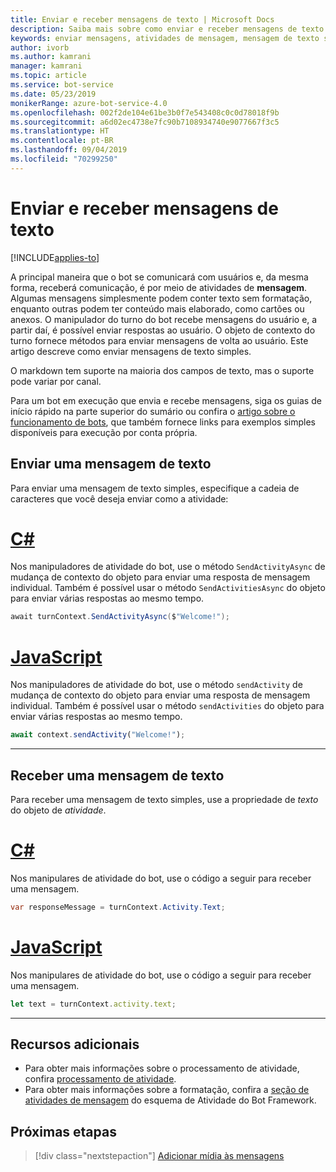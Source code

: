 ```yaml
---
title: Enviar e receber mensagens de texto | Microsoft Docs
description: Saiba mais sobre como enviar e receber mensagens de texto dentro do SDK do Bot Framework.
keywords: enviar mensagens, atividades de mensagem, mensagem de texto simples, mensagem, mensagem de texto, receber mensagens
author: ivorb
ms.author: kamrani
manager: kamrani
ms.topic: article
ms.service: bot-service
ms.date: 05/23/2019
monikerRange: azure-bot-service-4.0
ms.openlocfilehash: 002f2de104e61be3b0f7e543408c0c0d78018f9b
ms.sourcegitcommit: a6d02ec4738e7fc90b7108934740e9077667f3c5
ms.translationtype: HT
ms.contentlocale: pt-BR
ms.lasthandoff: 09/04/2019
ms.locfileid: "70299250"
---
```

# <a name="send-and-receive-text-message"></a>Enviar e receber mensagens de texto

[!INCLUDE[applies-to](../includes/applies-to.md)]

A principal maneira que o bot se comunicará com usuários e, da mesma forma, receberá comunicação, é por meio de atividades de **mensagem**. Algumas mensagens simplesmente podem conter texto sem formatação, enquanto outras podem ter conteúdo mais elaborado, como cartões ou anexos. O manipulador do turno do bot recebe mensagens do usuário e, a partir daí, é possível enviar respostas ao usuário. O objeto de contexto do turno fornece métodos para enviar mensagens de volta ao usuário. Este artigo descreve como enviar mensagens de texto simples.

O markdown tem suporte na maioria dos campos de texto, mas o suporte pode variar por canal.

Para um bot em execução que envia e recebe mensagens, siga os guias de início rápido na parte superior do sumário ou confira o [artigo sobre o funcionamento de bots](bot-builder-basics.md#bot-structure), que também fornece links para exemplos simples disponíveis para execução por conta própria.

## <a name="send-a-text-message"></a>Enviar uma mensagem de texto

Para enviar uma mensagem de texto simples, especifique a cadeia de caracteres que você deseja enviar como a atividade:

# <a name="ctabcsharp"></a>[C#](#tab/csharp)

Nos manipuladores de atividade do bot, use o método `SendActivityAsync` de mudança de contexto do objeto para enviar uma resposta de mensagem individual. Também é possível usar o método `SendActivitiesAsync` do objeto para enviar várias respostas ao mesmo tempo.

```cs
await turnContext.SendActivityAsync($"Welcome!");
```

# <a name="javascripttabjavascript"></a>[JavaScript](#tab/javascript)

Nos manipuladores de atividade do bot, use o método `sendActivity` de mudança de contexto do objeto para enviar uma resposta de mensagem individual. Também é possível usar o método `sendActivities` do objeto para enviar várias respostas ao mesmo tempo.

```javascript
await context.sendActivity("Welcome!");
```
---
## <a name="receive-a-text-message"></a>Receber uma mensagem de texto

Para receber uma mensagem de texto simples, use a propriedade de *texto* do objeto de *atividade*. 

# <a name="ctabcsharp"></a>[C#](#tab/csharp)

Nos manipulares de atividade do bot, use o código a seguir para receber uma mensagem. 

```cs
var responseMessage = turnContext.Activity.Text;
```

# <a name="javascripttabjavascript"></a>[JavaScript](#tab/javascript)

Nos manipulares de atividade do bot, use o código a seguir para receber uma mensagem.

```javascript
let text = turnContext.activity.text;
```

---

## <a name="additional-resources"></a>Recursos adicionais

- Para obter mais informações sobre o processamento de atividade, confira [processamento de atividade](~/v4sdk/bot-builder-basics.md#the-activity-processing-stack).
- Para obter mais informações sobre a formatação, confira a [seção de atividades de mensagem](https://aka.ms/botSpecs-activitySchema#message-activity) do esquema de Atividade do Bot Framework.

## <a name="next-steps"></a>Próximas etapas

> [!div class="nextstepaction"]
> [Adicionar mídia às mensagens](./bot-builder-howto-add-media-attachments.md)
